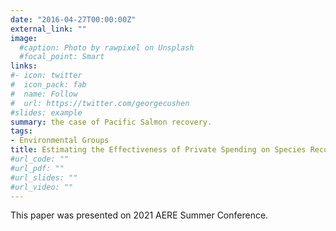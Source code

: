 ```yaml
---
date: "2016-04-27T00:00:00Z"
external_link: ""
image:
  #caption: Photo by rawpixel on Unsplash
  #focal_point: Smart
links:
#- icon: twitter
#  icon_pack: fab
#  name: Follow
#  url: https://twitter.com/georgecushen
#slides: example
summary: the case of Pacific Salmon recovery.
tags:
- Environmental Groups
title: Estimating the Effectiveness of Private Spending on Species Recovery
#url_code: ""
#url_pdf: ""
#url_slides: ""
#url_video: ""
---
```


This paper was presented on 2021 AERE Summer Conference.